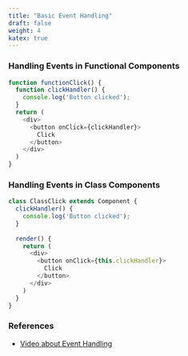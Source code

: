 ```yaml
---
title: "Basic Event Handling"
draft: false
weight: 4
katex: true
---
```


### Handling Events in Functional Components
```js
function functionClick() {
  function clickHandler() {
    console.log('Button clicked');
  }
  return (
    <div>
      <button onClick={clickHandler}>
        Click
      </button>
    </div>
  )
}
```

### Handling Events in Class Components
```js
class ClassClick extends Component {
  clickHandler() {
    console.log('Button clicked');
  }
  
  render() {
    return (
      <div>
        <button onClick={this.clickHandler}>
          Click
        </button>
      </div>
    )
  }
}
```

### References
- [Video about Event Handling](https://www.youtube.com/watch?v=Znqv84xi8Vs&list=PLC3y8-rFHvwgg3vaYJgHGnModB54rxOk3&index=13)
